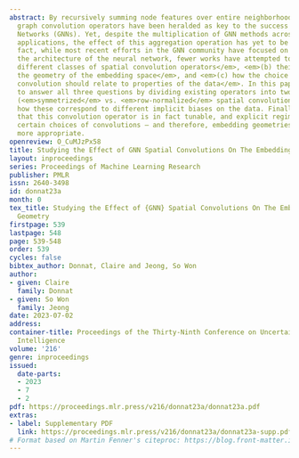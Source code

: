 ```yaml
---
abstract: By recursively summing node features over entire neighborhoods, spatial
  graph convolution operators have been heralded as key to the success of Graph Neural
  Networks (GNNs). Yet, despite the multiplication of GNN methods across tasks and
  applications, the effect of this aggregation operation has yet to be analyzed. In
  fact, while most recent efforts in the GNN community have focused on optimizing
  the architecture of the neural network, fewer works have attempted to characterize  <em>(a)  the
  different classes of spatial convolution operators</em>, <em>(b) their impact on
  the geometry of the embedding space</em>, and <em>(c) how the choice of a particular
  convolution should relate to properties of the data</em>. In this paper, we propose
  to answer all three questions by dividing existing operators into two main classes
  (<em>symmetrized</em> vs. <em>row-normalized</em> spatial convolutions), and show
  how these correspond to different implicit biases on the data. Finally, we show
  that this convolution operator is in fact tunable, and explicit regimes in which
  certain choices of convolutions — and therefore, embedding geometries — might be
  more appropriate.
openreview: O_CuMJzPx58
title: Studying the Effect of GNN Spatial Convolutions On The Embedding Space’s Geometry
layout: inproceedings
series: Proceedings of Machine Learning Research
publisher: PMLR
issn: 2640-3498
id: donnat23a
month: 0
tex_title: Studying the Effect of {GNN} Spatial Convolutions On The Embedding Space’s
  Geometry
firstpage: 539
lastpage: 548
page: 539-548
order: 539
cycles: false
bibtex_author: Donnat, Claire and Jeong, So Won
author:
- given: Claire
  family: Donnat
- given: So Won
  family: Jeong
date: 2023-07-02
address:
container-title: Proceedings of the Thirty-Ninth Conference on Uncertainty in Artificial
  Intelligence
volume: '216'
genre: inproceedings
issued:
  date-parts:
  - 2023
  - 7
  - 2
pdf: https://proceedings.mlr.press/v216/donnat23a/donnat23a.pdf
extras:
- label: Supplementary PDF
  link: https://proceedings.mlr.press/v216/donnat23a/donnat23a-supp.pdf
# Format based on Martin Fenner's citeproc: https://blog.front-matter.io/posts/citeproc-yaml-for-bibliographies/
---
```

